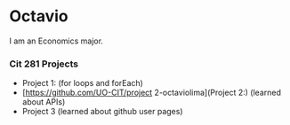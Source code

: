 # Octavio

I am an Economics major.

### Cit 281 Projects
- Project 1: (for loops and forEach)
- [https://github.com/UO-CIT/project 2-octaviolima](Project 2:) (learned about APIs)
- Project 3 (learned about github user pages)
